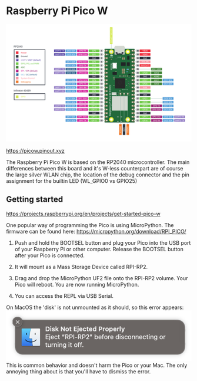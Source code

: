# Raspberry Pi Pico W

![Raspberry Pi Pico W Pinout](raspberry-pi-pico-w-pinout.png)

https://picow.pinout.xyz

The Raspberry Pi Pico W is based on the RP2040 microcontroller. The main differences between this board and it's W-less counterpart are of course the large silver WLAN chip, the location of the debug connector and the pin assignment for the builtin LED (WL_GPIO0 vs GPIO25)

## Getting started

https://projects.raspberrypi.org/en/projects/get-started-pico-w

One popular way of programming the Pico is using MicroPython. The firmware can be found here: https://micropython.org/download/RPI_PICO/

1. Push and hold the BOOTSEL button and plug your Pico into the USB port of your Raspberry Pi or other computer. Release the BOOTSEL button after your Pico is connected.

2. It will mount as a Mass Storage Device called RPI-RP2.

3. Drag and drop the MicroPython UF2 file onto the RPI-RP2 volume. Your Pico will reboot. You are now running MicroPython.

4. You can access the REPL via USB Serial.

On MacOS the 'disk' is not unmounted as it should, so this error appears:
![MacOS disk not ejected properly error](disk-not-ejected-properly.png)
This is common behavior and doesn't harm the Pico or your Mac. The only annoying thing about is that you'll have to dismiss the error.
